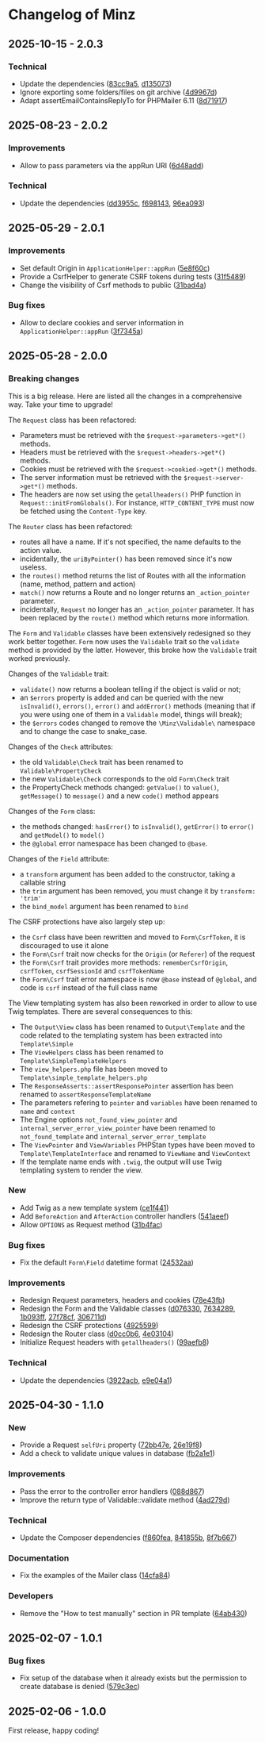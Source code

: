 # Changelog of Minz

## 2025-10-15 - 2.0.3

### Technical

- Update the dependencies ([83cc9a5](https://github.com/flusio/Minz/commit/83cc9a5), [d135073](https://github.com/flusio/Minz/commit/d135073))
- Ignore exporting some folders/files on git archive ([4d9967d](https://github.com/flusio/Minz/commit/4d9967d))
- Adapt assertEmailContainsReplyTo for PHPMailer 6.11 ([8d71917](https://github.com/flusio/Minz/commit/8d71917))

## 2025-08-23 - 2.0.2

### Improvements

- Allow to pass parameters via the appRun URI ([6d48add](https://github.com/flusio/Minz/commit/6d48add))

### Technical

- Update the dependencies ([dd3955c](https://github.com/flusio/Minz/commit/dd3955c), [f698143](https://github.com/flusio/Minz/commit/f698143), [96ea093](https://github.com/flusio/Minz/commit/96ea093))

## 2025-05-29 - 2.0.1

### Improvements

- Set default Origin in `ApplicationHelper::appRun` ([5e8f60c](https://github.com/flusio/Minz/commit/5e8f60c))
- Provide a CsrfHelper to generate CSRF tokens during tests ([31f5489](https://github.com/flusio/Minz/commit/31f5489))
- Change the visibility of Csrf methods to public ([31bad4a](https://github.com/flusio/Minz/commit/31bad4a))

### Bug fixes

- Allow to declare cookies and server information in `ApplicationHelper::appRun` ([3f7345a](https://github.com/flusio/Minz/commit/3f7345a))

## 2025-05-28 - 2.0.0

### Breaking changes

This is a big release.
Here are listed all the changes in a comprehensive way.
Take your time to upgrade!

The `Request` class has been refactored:

- Parameters must be retrieved with the `$request->parameters->get*()` methods.
- Headers must be retrieved with the `$request->headers->get*()` methods.
- Cookies must be retrieved with the `$request->cookied->get*()` methods.
- The server information must be retrieved with the `$request->server->get*()` methods.
- The headers are now set using the `getallheaders()` PHP function in `Request::initFromGlobals()`. For instance, `HTTP_CONTENT_TYPE` must now be fetched using the `Content-Type` key.

The `Router` class has been refactored:

- routes all have a name. If it's not specified, the name defaults to the action value.
- incidentally, the `uriByPointer()` has been removed since it's now useless.
- the `routes()` method returns the list of Routes with all the information (name, method, pattern and action)
- `match()` now returns a Route and no longer returns an `_action_pointer` parameter.
- incidentally, `Request` no longer has an `_action_pointer` parameter. It has been replaced by the `route()` method which returns more information.

The `Form` and `Validable` classes have been extensively redesigned so they work better together.
`Form` now uses the `Validable` trait so the `validate` method is provided by the latter.
However, this broke how the `Validable` trait worked previously.

Changes of the `Validable` trait:

- `validate()` now returns a boolean telling if the object is valid or not;
- an `$errors` property is added and can be queried with the new `isInvalid()`, `errors()`, `error()` and `addError()` methods (meaning that if you were using one of them in a `Validable` model, things will break);
- the `$errors` codes changed to remove the `\Minz\Validable\` namespace and to change the case to snake\_case.

Changes of the `Check` attributes:

- the old `Validable\Check` trait has been renamed to `Validable\PropertyCheck`
- the new `Validable\Check` corresponds to the old `Form\Check` trait
- the PropertyCheck methods changed: `getValue()` to `value()`, `getMessage()` to `message()` and a new `code()` method appears

Changes of the `Form` class:

- the methods changed: `hasError()` to `isInvalid()`, `getError()` to `error()` and `getModel()` to `model()`
- the `@global` error namespace has been changed to `@base`.

Changes of the `Field` attribute:

- a `transform` argument has been added to the constructor, taking a callable string
- the `trim` argument has been removed, you must change it by `transform: 'trim'`
- the `bind_model` argument has been renamed to `bind`

The CSRF protections have also largely step up:

- the `Csrf` class have been rewritten and moved to `Form\CsrfToken`, it is discouraged to use it alone
- the `Form\Csrf` trait now checks for the `Origin` (or `Referer`) of the request
- the `Form\Csrf` trait provides more methods: `rememberCsrfOrigin`, `csrfToken`, `csrfSessionId` and `csrfTokenName`
- the `Form\Csrf` trait error namespace is now `@base` instead of `@global`, and code is `csrf` instead of the full class name

The View templating system has also been reworked in order to allow to use Twig templates.
There are several consequences to this:

- The `Output\View` class has been renamed to `Output\Template` and the code related to the templating system has been extracted into `Template\Simple`
- The `ViewHelpers` class has been renamed to `Template\SimpleTemplateHelpers`
- The `view_helpers.php` file has been moved to `Template\simple_template_helpers.php`
- The `ResponseAsserts::assertResponsePointer` assertion has been renamed to `assertResponseTemplateName`
- The parameters refering to `pointer` and `variables` have been renamed to `name` and `context`
- The Engine options `not_found_view_pointer` and `internal_server_error_view_pointer` have been renamed to `not_found_template` and `internal_server_error_template`
- The `ViewPointer` and `ViewVariables` PHPStan types have been moved to `Template\TemplateInterface` and renamed to `ViewName` and `ViewContext`
- If the template name ends with `.twig`, the output will use Twig templating system to render the view.

### New

- Add Twig as a new template system ([ce1f441](https://github.com/flusio/Minz/commit/ce1f441))
- Add `BeforeAction` and `AfterAction` controller handlers ([541aeef](https://github.com/flusio/Minz/commit/541aeef))
- Allow `OPTIONS` as Request method ([31b4fac](https://github.com/flusio/Minz/commit/31b4fac))

### Bug fixes

- Fix the default `Form\Field` datetime format ([24532aa](https://github.com/flusio/Minz/commit/24532aa))

### Improvements

- Redesign Request parameters, headers and cookies ([78e43fb](https://github.com/flusio/Minz/commit/78e43fb))
- Redesign the Form and the Validable classes ([d076330](https://github.com/flusio/Minz/commit/d076330), [7634289](https://github.com/flusio/Minz/commit/7634289), [1b093ff](https://github.com/flusio/Minz/commit/1b093ff), [27f78cf](https://github.com/flusio/Minz/commit/27f78cf), [306711d](https://github.com/flusio/Minz/commit/306711d))
- Redesign the CSRF protections ([4925599](https://github.com/flusio/Minz/commit/4925599))
- Redesign the Router class ([d0cc0b6](https://github.com/flusio/Minz/commit/d0cc0b6), [4e03104](https://github.com/flusio/Minz/commit/4e03104))
- Initialize Request headers with `getallheaders()` ([99aefb8](https://github.com/flusio/Minz/commit/99aefb8))

### Technical

- Update the dependencies ([3922acb](https://github.com/flusio/Minz/commit/3922acb), [e9e04a1](https://github.com/flusio/Minz/commit/e9e04a1))

## 2025-04-30 - 1.1.0

### New

- Provide a Request `selfUri` property ([72bb47e](https://github.com/flusio/Minz/commit/72bb47e), [26e19f8](https://github.com/flusio/Minz/commit/26e19f8))
- Add a check to validate unique values in database ([fb2a1e1](https://github.com/flusio/Minz/commit/fb2a1e1))

### Improvements

- Pass the error to the controller error handlers ([088d867](https://github.com/flusio/Minz/commit/088d867))
- Improve the return type of Validable::validate method ([4ad279d](https://github.com/flusio/Minz/commit/4ad279d))

### Technical

- Update the Composer dependencies ([f860fea](https://github.com/flusio/Minz/commit/f860fea), [841855b](https://github.com/flusio/Minz/commit/841855b), [8f7b667](https://github.com/flusio/Minz/commit/8f7b667))

### Documentation

- Fix the examples of the Mailer class ([14cfa84](https://github.com/flusio/Minz/commit/14cfa84))

### Developers

- Remove the "How to test manually" section in PR template ([64ab430](https://github.com/flusio/Minz/commit/64ab430))

## 2025-02-07 - 1.0.1

### Bug fixes

- Fix setup of the database when it already exists but the permission to create database is denied ([579c3ec](https://github.com/flusio/Minz/commit/579c3ec))

## 2025-02-06 - 1.0.0

First release, happy coding!
